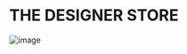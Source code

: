 # THE DESIGNER STORE
![image](https://github.com/mwongess/multiframe-shop/assets/86522089/e68742dc-c85d-42d6-b0b7-7b56f420c77f)
